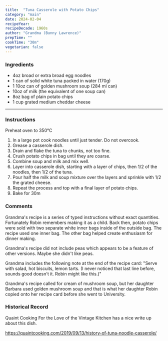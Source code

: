 ```yaml
---
title:  "Tuna Casserole with Potato Chips"
category: "main"
date: 2024-02-04
recipeYear:
recipeDecade: 1960s
author: "Grandma (Bunny Lawrence)"
prepTime: ""
cookTime: "30m"
vegetarian: false
---
```


### Ingredients

- 4oz broad or extra broad egg noodles
- 1 can of solid white tuna packed in water (170g)
- 1 10oz can of golden mushroom soup (284 ml can)
- 10oz of milk (the equivalent of one soup can)
- 8oz bag of plain potato chips
- 1 cup grated medium cheddar cheese
---

### Instructions

Preheat oven to 350°C

1. In a large pot cook noodles until just tender. Do not overcook.
2. Grease a casserole dish.
3. Drain and flake the tuna to chunks, not too fine. 
4. Crush potato chips in bag until they are coarse.
5. Combine soup and milk and mix well.
6. Layer into casserole dish, starting with a layer of chips, then 1/2 of the noodles, then 1/2 of the tuna.
7. Pour half the milk and soup mixture over the layers and sprinkle with 1/2 the grated cheese.
8. Repeat the process and top with a final layer of potato chips. 
9. Bake for 30m

### Comments

Grandma's recipe is a series of typed instructions without exact quantities. Fortunately Robin remembers making it as a child. Back then, potato chips were sold with two separate white inner bags inside of the outside bag. The recipe used one inner bag. The other bag helped create enthusiasm for dinner making. 

Grandma's recipe did not include peas which appears to be a feature of other versions. Maybe she didn't like peas.

Grandma includes the following note at the end of the recipe card: "Serve with salad, hot biscuits, lemon tarts. (I never noticed that last line before, sounds good doesn't it. Robin might like this.)"

Grandma's recipe called for cream of mushroom soup, but her daughter Barbara used golden mushroom soup and that is what her daughter Robin copied onto her recipe card before she went to University.

### Historical Record

Quaint Cooking For the Love of the Vintage Kitchen has a nice write up about this dish. 

https://quaintcooking.com/2019/09/13/history-of-tuna-noodle-casserole/